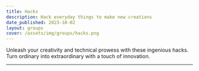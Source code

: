 ```yaml
---
title: Hacks
description: Hack everyday things to make new creations
date_published: 2023-10-02
layout: groups
cover: /assets/img/groups/hacks.png
---
```


Unleash your creativity and technical prowess with these ingenious hacks. Turn ordinary into extraordinary with a touch of innovation.

---
